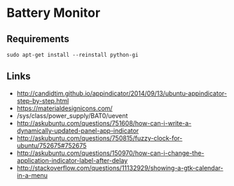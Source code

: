 # Battery Monitor

## Requirements

`sudo apt-get install --reinstall python-gi`

## Links

- http://candidtim.github.io/appindicator/2014/09/13/ubuntu-appindicator-step-by-step.html
- https://materialdesignicons.com/
- /sys/class/power_supply/BAT0/uevent
- http://askubuntu.com/questions/751608/how-can-i-write-a-dynamically-updated-panel-app-indicator
- http://askubuntu.com/questions/750815/fuzzy-clock-for-ubuntu/752675#752675
- http://askubuntu.com/questions/150970/how-can-i-change-the-application-indicator-label-after-delay
- http://stackoverflow.com/questions/11132929/showing-a-gtk-calendar-in-a-menu
